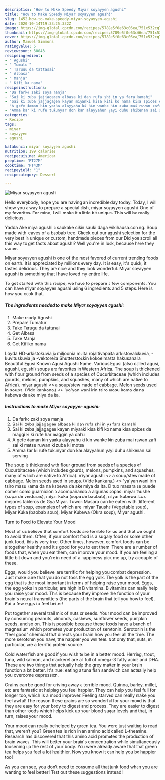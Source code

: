 ```yaml
---
description: "How to Make Speedy Miyar soyayyen agushi"
title: "How to Make Speedy Miyar soyayyen agushi"
slug: 1452-how-to-make-speedy-miyar-soyayyen-agushi
date: 2020-10-14T19:33:25.332Z
image: https://img-global.cpcdn.com/recipes/5789e5f0e63c06ea/751x532cq70/miyar-soyayyen-agushi-recipe-main-photo.jpg
thumbnail: https://img-global.cpcdn.com/recipes/5789e5f0e63c06ea/751x532cq70/miyar-soyayyen-agushi-recipe-main-photo.jpg
cover: https://img-global.cpcdn.com/recipes/5789e5f0e63c06ea/751x532cq70/miyar-soyayyen-agushi-recipe-main-photo.jpg
author: Manuel Simmons
ratingvalue: 5
reviewcount: 30043
recipeingredient:
- " Agushi"
- " Tumatur"
- " Tarugu da tattasai"
- " Albasa"
- " Manja"
- " Kifi ko nama"
recipeinstructions:
- "Da farko zaki soya manja"
- "Sai ki zuba jajjagagen albasa ki dan rufa shi in ya fara kamshi"
- "Sai ki zuba jajjagagen kayan miyanki kisa kifi ko nama kisa spices da maggi ki ki rufe har maggin ya dahu"
- "A gefe daman kin yanka alayyahu ki kin wanke kin zuba mai ruwan zafi sai ki matse ruwan ki zuba ki motsa"
- "Amma kar ki rufe tukunyar don kar alayyahun yayi duhu shikenan sai serving"
categories:
- Recipe
tags:
- miyar
- soyayyen
- agushi

katakunci: miyar soyayyen agushi 
nutrition: 199 calories
recipecuisine: American
preptime: "PT27M"
cooktime: "PT43M"
recipeyield: "1"
recipecategory: Dessert

---
```



![Miyar soyayyen agushi](https://img-global.cpcdn.com/recipes/5789e5f0e63c06ea/751x532cq70/miyar-soyayyen-agushi-recipe-main-photo.jpg)

Hello everybody, hope you are having an incredible day today. Today, I will show you a way to prepare a special dish, miyar soyayyen agushi. One of my favorites. For mine, I will make it a little bit unique. This will be really delicious.

Yadda Ake miya agushi a saukake cikin sauki daga wikihausa.con.ng. Soup made with leaves of a baobab tree. Check out our agushi selection for the very best in unique or custom, handmade pieces from our Did you scroll all this way to get facts about agushi? Well you&#39;re in luck, because here they come.

Miyar soyayyen agushi is one of the most favored of current trending foods on earth. It is appreciated by millions every day. It is easy, it's quick, it tastes delicious. They are nice and they look wonderful. Miyar soyayyen agushi is something that I have loved my entire life.


To get started with this recipe, we have to prepare a few components. You can have miyar soyayyen agushi using 6 ingredients and 5 steps. Here is how you cook that.

<!--inarticleads1-->

##### The ingredients needed to make Miyar soyayyen agushi:

1. Make ready  Agushi
1. Prepare  Tumatur
1. Take  Tarugu da tattasai
1. Get  Albasa
1. Take  Manja
1. Get  Kifi ko nama


Löydä HD-arkistokuvia ja miljoonia muita rojaltivapaita arkistovalokuvia, -kuvituskuvia ja -vektoreita Shutterstockin kokoelmasta hakusanalla Beautiful Egusi Known Agusi Agushi Name. Various Egusi (also called agusi, agushi, egushi) soups are favorites in Western Africa. The soup is thickened with flour ground from seeds of a species of Cucurbitaceae (which includes gourds, melons, pumpkins, and squashes, many of which are native to Africa). miyar agushi &lt;&gt; a soup/stew made of cabbage. Melon seeds used in soups. (Vide kankana.) &lt;&gt; &#39;ya&#39;yan wani irin tsiro masu kama da na kabewa da ake miya da ita. 

<!--inarticleads2-->

##### Instructions to make Miyar soyayyen agushi:

1. Da farko zaki soya manja
1. Sai ki zuba jajjagagen albasa ki dan rufa shi in ya fara kamshi
1. Sai ki zuba jajjagagen kayan miyanki kisa kifi ko nama kisa spices da maggi ki ki rufe har maggin ya dahu
1. A gefe daman kin yanka alayyahu ki kin wanke kin zuba mai ruwan zafi sai ki matse ruwan ki zuba ki motsa
1. Amma kar ki rufe tukunyar don kar alayyahun yayi duhu shikenan sai serving


The soup is thickened with flour ground from seeds of a species of Cucurbitaceae (which includes gourds, melons, pumpkins, and squashes, many of which are native to Africa). miyar agushi &lt;&gt; a soup/stew made of cabbage. Melon seeds used in soups. (Vide kankana.) &lt;&gt; &#39;ya&#39;yan wani irin tsiro masu kama da na kabewa da ake miya da ita. El tuo masara se puede comer como guarnición o acompañando a algunas sopas: miyar taushe (sopa de verduras), miyar kuka (sopa de baobab), miyar kubewa. Los mejores tableros de Gya Miyar. Tuwon Masara can be eaten with different types of soup, examples of which are: miyar Taushe (Vegetable soup), Miyar Kuka (baobab soup), Miyar Kubewa (Okra soup), Miyar agushi. 

Turn to Food to Elevate Your Mood


Most of us believe that comfort foods are terrible for us and that we ought to avoid them. Often, if your comfort food is a sugary food or some other junk food, this is very true. Other times, however, comfort foods can be altogether healthy and it's good for you to eat them. There are a number of foods that, when you eat them, can improve your mood. If you are feeling a little bit down and you're in need of a happiness pick me up, try a couple of these.

Eggs, would you believe, are terrific for helping you combat depression. Just make sure that you do not toss the egg yolk. The yolk is the part of the egg that is the most important in terms of helping raise your mood. Eggs, the egg yolks in particular, are high in B vitamins. B vitamins can really help you raise your mood. This is because they improve the function of your brain's neural transmitters (the parts of the brain that tell you how to feel). Eat a few eggs to feel better!

Put together several trail mix of nuts or seeds. Your mood can be improved by consuming peanuts, almonds, cashews, sunflower seeds, pumpkin seeds, and so on. This is possible because these foods have a bunch of magnesium which promotes your production of serotonin. Serotonin is the "feel good" chemical that directs your brain how you feel all the time. The more serotonin you have, the happier you will feel. Not only that, nuts, in particular, are a terrific protein source.

Cold water fish are good if you wish to be in a better mood. Herring, trout, tuna, wild salmon, and mackerel are all full of omega-3 fatty acids and DHA. These are two things that actually help the grey matter in your brain function a lot better. It's true: eating a tuna fish sandwich can actually help you overcome depression. 

Grains can be good for driving away a terrible mood. Quinoa, barley, millet, etc are fantastic at helping you feel happier. They can help you feel full for longer too, which is a mood improver. Feeling starved can really make you feel awful! The reason these grains are so wonderful for your mood is that they are easy for your body to digest and process. They are easier to digest than other foods which helps kick up your blood sugar levels and that, in turn, raises your mood.

Your mood can really be helped by green tea. You were just waiting to read that, weren't you? Green tea is rich in an amino acid called L-theanine. Research has discovered that this amino acid promotes the production of brain waves. This will better your brain's concentration while simultaneously loosening up the rest of your body. You were already aware that that green tea helps you feel a lot healthier. Now you know it can help you be happier too!

As you can see, you don't need to consume all that junk food when you are wanting to feel better! Test out  these suggestions  instead!

